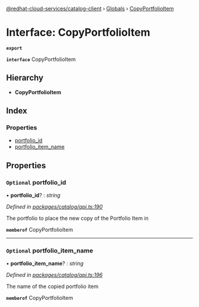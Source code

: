 [@redhat-cloud-services/catalog-client](../README.md) › [Globals](../globals.md) › [CopyPortfolioItem](copyportfolioitem.md)

# Interface: CopyPortfolioItem

**`export`** 

**`interface`** CopyPortfolioItem

## Hierarchy

* **CopyPortfolioItem**

## Index

### Properties

* [portfolio_id](copyportfolioitem.md#optional-portfolio_id)
* [portfolio_item_name](copyportfolioitem.md#optional-portfolio_item_name)

## Properties

### `Optional` portfolio_id

• **portfolio_id**? : *string*

*Defined in [packages/catalog/api.ts:190](https://github.com/Hyperkid123/javascript-clients/blob/master/packages/catalog/api.ts#L190)*

The portfolio to place the new copy of the Portfolio Item in

**`memberof`** CopyPortfolioItem

___

### `Optional` portfolio_item_name

• **portfolio_item_name**? : *string*

*Defined in [packages/catalog/api.ts:196](https://github.com/Hyperkid123/javascript-clients/blob/master/packages/catalog/api.ts#L196)*

The name of the copied portfolio item

**`memberof`** CopyPortfolioItem
